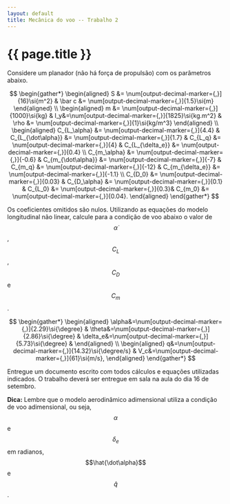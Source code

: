 ```yaml
---
layout: default
title: Mecânica do voo -- Trabalho 2
---
```


{{ page.title }}
================

Considere um planador (não há força de propulsão) com os parâmetros abaixo.

$$
\begin{gather*}
  \begin{aligned}
    S &= \num[output-decimal-marker={,}]{16}\si{m^2} & 
    \bar c &= \num[output-decimal-marker={,}]{1.5}\si{m} 
  \end{aligned}
  \\
  \begin{aligned}
    m &= \num[output-decimal-marker={,}]{1000}\si{kg} &
    I_y&=\num[output-decimal-marker={,}]{1825}\si{kg.m^2} &
    \rho &= \num[output-decimal-marker={,}]{1}\si{kg/m^3}
  \end{aligned}
  \\
  \begin{aligned}
    C_{L_\alpha} &= \num[output-decimal-marker={,}]{4.4} &
    C_{L_{\dot\alpha}} &= \num[output-decimal-marker={,}]{1.7} &
    C_{L_q} &= \num[output-decimal-marker={,}]{4} &
    C_{L_{\delta_e}} &= \num[output-decimal-marker={,}]{0.4}
    \\
    C_{m_\alpha} &= \num[output-decimal-marker={,}]{-0.6} &
    C_{m_{\dot\alpha}} &= \num[output-decimal-marker={,}]{-7} &
    C_{m_q} &= \num[output-decimal-marker={,}]{-12} &
    C_{m_{\delta_e}} &= \num[output-decimal-marker={,}]{-1.1}
    \\
    C_{D_0} &= \num[output-decimal-marker={,}]{0.03} &
    C_{D_\alpha} &= \num[output-decimal-marker={,}]{0.1} &
    C_{L_0} &= \num[output-decimal-marker={,}]{0.3}&
    C_{m_0} &= \num[output-decimal-marker={,}]{0.04}.
  \end{aligned}
\end{gather*}
$$

Os coeficientes omitidos são nulos. Utilizando as equações do modelo
longitudinal não linear, calcule para a condição de voo abaixo o valor
de $$\dot \alpha$$, $$C_L$$, $$C_D$$ e $$C_m$$.

$$
\begin{gather*}
  \begin{aligned}
    \alpha&=\num[output-decimal-marker={,}]{2.29}\si{\degree} &
    \theta&=\num[output-decimal-marker={,}]{2.86}\si{\degree} &
    \delta_e&=\num[output-decimal-marker={,}]{5.73}\si{\degree} &
  \end{aligned}
  \\
  \begin{aligned}
    q&=\num[output-decimal-marker={,}]{14.32}\si{\degree/s} &
    V_c&=\num[output-decimal-marker={,}]{61}\si{m/s},
  \end{aligned}
\end{gather*}
$$

Entregue um documento escrito com todos cálculos e equações utilizadas 
indicados. O trabalho deverá ser entregue em sala na aula do dia 16 de setembro.

**Dica:** Lembre que o modelo aerodinâmico adimensional utiliza a condição de 
voo adimensional, ou seja, $$\alpha$$ e $$\delta_e$$ em radianos, 
$$\hat{\dot\alpha}$$ e $$\hat q$$.
